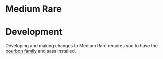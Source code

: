 # Medium Rare

# Development

Developing and making changes to Medium Rare requires you to have the [bourbon family](http://bourbon.io/) and sass installed. 




